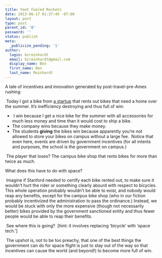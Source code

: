 ```yaml
---
title: Feet Fueled Rockets
date: 2013-06-17 01:37:49 -07:00
layout: post
type: post
parent_id: '0'
password: ''
status: publish
meta:
  _publicize_pending: '1'
author:
  login: bzreinhardt
  email: bzreinhardt@gmail.com
  display_name: Ben
  first_name: Ben
  last_name: Reinhardt
---
```


<p>A tale of incentives and innovation generated by post-travel-pre-Ames rushing:</p>
<p> Today I got a bike from <a href="http://www.yelp.com/biz/rent-my-bike-stanford">a startup</a> that rents out bikes that need a home over the summer. It’s inefficiency destroying and thus full of win:</p>
<ul>
<li> I win because I get a nice bike for the summer with all accessories for much less money and time than it would cost to ship a bike.</li>
<li>The company wins because they make money.</li>
<li>The students <b>giving</b> the bikes win because apparently you’re not allowed to store your bikes on campus without a large fee.  Notice that even here, events are driven by government incentives (for all intents and purposes, the school is the government on campus.)</li>
</ul>
<p> The player that loses? The campus bike shop that rents bikes for more than twice as much.</p>
<p>What does this have to do with space?</p>
<p> Imagine if Stanford needed to certify each bike rented out, to make sure it wouldn’t hurt the rider or something clearly absurd with respect to bicycles. This whole operation probably wouldn’t be able to exist, and nobody would reap any benefits, except for the campus bike shop (who in our fiction probably incentivized the administration to pass the ordinance.) Instead, we would be stuck with only the more expensive (though not necessarily better) bikes provided by the government sanctioned entity and thus fewer people would be able to reap their benefits.</p>
<p> See where this is going?  [hint: it involves replacing ‘bicycle’ with ‘space tech.’]</p>
<p> The upshot is, not to be too preachy, that one of the best things the government can do for space flight is just to stay out of the way so that incentives can cause the world (and beyond!) to become more full of win. </p>
